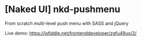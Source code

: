 # [Naked UI] nkd-pushmenu
From scratch multi-level push menu with SASS and jQuery

Live demo: https://jsfiddle.net/frontenddeveloper/zgfu49ux/2/
